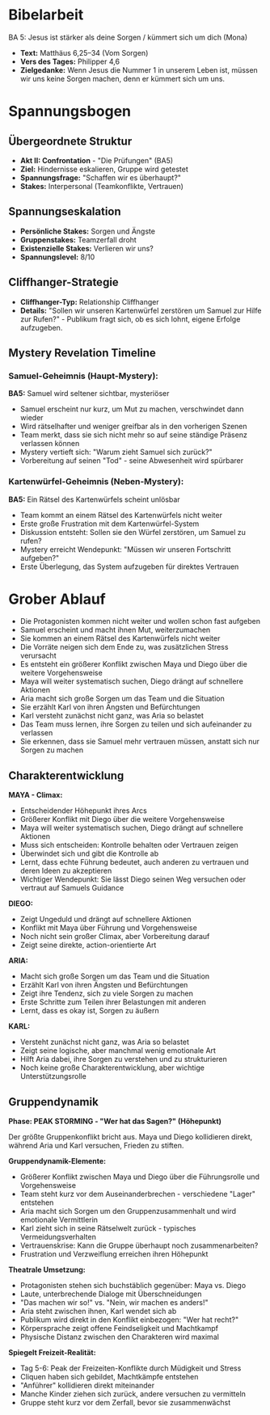 # Bibelarbeit
BA 5: Jesus ist stärker als deine Sorgen / kümmert sich um dich (Mona)
- **Text:** Matthäus 6,25–34 (Vom Sorgen)
- **Vers des Tages:** Philipper 4,6
- **Zielgedanke:** Wenn Jesus die Nummer 1 in unserem Leben ist, müssen wir uns keine Sorgen machen, denn er kümmert sich um uns.


# Spannungsbogen

## Übergeordnete Struktur
- **Akt II: Confrontation** - "Die Prüfungen" (BA5)
- **Ziel:** Hindernisse eskalieren, Gruppe wird getestet
- **Spannungsfrage:** "Schaffen wir es überhaupt?"
- **Stakes:** Interpersonal (Teamkonflikte, Vertrauen)

## Spannungseskalation
- **Persönliche Stakes:** Sorgen und Ängste
- **Gruppenstakes:** Teamzerfall droht
- **Existenzielle Stakes:** Verlieren wir uns?
- **Spannungslevel:** 8/10

## Cliffhanger-Strategie
- **Cliffhanger-Typ:** Relationship Cliffhanger
- **Details:** "Sollen wir unseren Kartenwürfel zerstören um Samuel zur Hilfe zur Rufen?" - Publikum fragt sich, ob es sich lohnt, eigene Erfolge aufzugeben.

## Mystery Revelation Timeline
### Samuel-Geheimnis (Haupt-Mystery):
**BA5:** Samuel wird seltener sichtbar, mysteriöser
- Samuel erscheint nur kurz, um Mut zu machen, verschwindet dann wieder
- Wird rätselhafter und weniger greifbar als in den vorherigen Szenen
- Team merkt, dass sie sich nicht mehr so auf seine ständige Präsenz verlassen können
- Mystery vertieft sich: "Warum zieht Samuel sich zurück?"
- Vorbereitung auf seinen "Tod" - seine Abwesenheit wird spürbarer

### Kartenwürfel-Geheimnis (Neben-Mystery):
**BA5:** Ein Rätsel des Kartenwürfels scheint unlösbar
- Team kommt an einem Rätsel des Kartenwürfels nicht weiter
- Erste große Frustration mit dem Kartenwürfel-System
- Diskussion entsteht: Sollen sie den Würfel zerstören, um Samuel zu rufen?
- Mystery erreicht Wendepunkt: "Müssen wir unseren Fortschritt aufgeben?"
- Erste Überlegung, das System aufzugeben für direktes Vertrauen

# Grober Ablauf

- Die Protagonisten kommen nicht weiter und wollen schon fast aufgeben
- Samuel erscheint und macht ihnen Mut, weiterzumachen
- Sie kommen an einem Rätsel des Kartenwürfels nicht weiter
- Die Vorräte neigen sich dem Ende zu, was zusätzlichen Stress verursacht
- Es entsteht ein größerer Konflikt zwischen Maya und Diego über die weitere Vorgehensweise
- Maya will weiter systematisch suchen, Diego drängt auf schnellere Aktionen
- Aria macht sich große Sorgen um das Team und die Situation
- Sie erzählt Karl von ihren Ängsten und Befürchtungen
- Karl versteht zunächst nicht ganz, was Aria so belastet
- Das Team muss lernen, ihre Sorgen zu teilen und sich aufeinander zu verlassen
- Sie erkennen, dass sie Samuel mehr vertrauen müssen, anstatt sich nur Sorgen zu machen

## Charakterentwicklung

**MAYA - Climax:**
- Entscheidender Höhepunkt ihres Arcs
- Größerer Konflikt mit Diego über die weitere Vorgehensweise
- Maya will weiter systematisch suchen, Diego drängt auf schnellere Aktionen
- Muss sich entscheiden: Kontrolle behalten oder Vertrauen zeigen
- Überwindet sich und gibt die Kontrolle ab
- Lernt, dass echte Führung bedeutet, auch anderen zu vertrauen und deren Ideen zu akzeptieren
- Wichtiger Wendepunkt: Sie lässt Diego seinen Weg versuchen oder vertraut auf Samuels Guidance

**DIEGO:**
- Zeigt Ungeduld und drängt auf schnellere Aktionen
- Konflikt mit Maya über Führung und Vorgehensweise
- Noch nicht sein großer Climax, aber Vorbereitung darauf
- Zeigt seine direkte, action-orientierte Art

**ARIA:**
- Macht sich große Sorgen um das Team und die Situation
- Erzählt Karl von ihren Ängsten und Befürchtungen
- Zeigt ihre Tendenz, sich zu viele Sorgen zu machen
- Erste Schritte zum Teilen ihrer Belastungen mit anderen
- Lernt, dass es okay ist, Sorgen zu äußern

**KARL:**
- Versteht zunächst nicht ganz, was Aria so belastet
- Zeigt seine logische, aber manchmal wenig emotionale Art
- Hilft Aria dabei, ihre Sorgen zu verstehen und zu strukturieren
- Noch keine große Charakterentwicklung, aber wichtige Unterstützungsrolle

## Gruppendynamik

**Phase: PEAK STORMING - "Wer hat das Sagen?" (Höhepunkt)**

Der größte Gruppenkonflikt bricht aus. Maya und Diego kollidieren direkt, während Aria und Karl versuchen, Frieden zu stiften.

**Gruppendynamik-Elemente:**
- Größerer Konflikt zwischen Maya und Diego über die Führungsrolle und Vorgehensweise
- Team steht kurz vor dem Auseinanderbrechen - verschiedene "Lager" entstehen
- Aria macht sich Sorgen um den Gruppenzusammenhalt und wird emotionale Vermittlerin
- Karl zieht sich in seine Rätselwelt zurück - typisches Vermeidungsverhalten
- Vertrauenskrise: Kann die Gruppe überhaupt noch zusammenarbeiten?
- Frustration und Verzweiflung erreichen ihren Höhepunkt

**Theatrale Umsetzung:**
- Protagonisten stehen sich buchstäblich gegenüber: Maya vs. Diego
- Laute, unterbrechende Dialoge mit Überschneidungen
- "Das machen wir so!" vs. "Nein, wir machen es anders!"
- Aria steht zwischen ihnen, Karl wendet sich ab
- Publikum wird direkt in den Konflikt einbezogen: "Wer hat recht?"
- Körpersprache zeigt offene Feindseligkeit und Machtkampf
- Physische Distanz zwischen den Charakteren wird maximal

**Spiegelt Freizeit-Realität:**
- Tag 5-6: Peak der Freizeiten-Konflikte durch Müdigkeit und Stress
- Cliquen haben sich gebildet, Machtkämpfe entstehen
- "Anführer" kollidieren direkt miteinander
- Manche Kinder ziehen sich zurück, andere versuchen zu vermitteln
- Gruppe steht kurz vor dem Zerfall, bevor sie zusammenwächst
